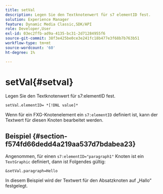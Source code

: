 ```yaml
---
title: setVal
description: Legen Sie den Textknotenwert für s7 elementID fest.
solution: Experience Manager
feature: Dynamic Media Classic,SDK/API
role: Developer,User
exl-id: 03ec2ffb-ad9a-4135-bc31-2d71284955f6
source-git-commit: 38f3e425be0ce3e241fc18b477e3f68b7b763b51
workflow-type: tm+mt
source-wordcount: '60'
ht-degree: 1%

---
```


# setVal{#setval}

Legen Sie den Textknotenwert für s7:elementID fest.

`setVal.elementID= *[!DNL value]*`

Wenn für ein FXG-Knotenelement ein `s7:elementID` definiert ist, kann der Textwert für diesen Knoten bearbeitet werden.

## Beispiel {#section-f574fd66dedd4a219aa537d7bdabea23}

Angenommen, für einen `s7:elementID="paragraph1"` Knoten ist ein `TextGraphic` definiert, dann ist Folgendes gültig:

`&setVal.paragraph=Hello`

In diesem Beispiel wird der Textwert für den Absatzknoten auf „Hallo“ festgelegt.
